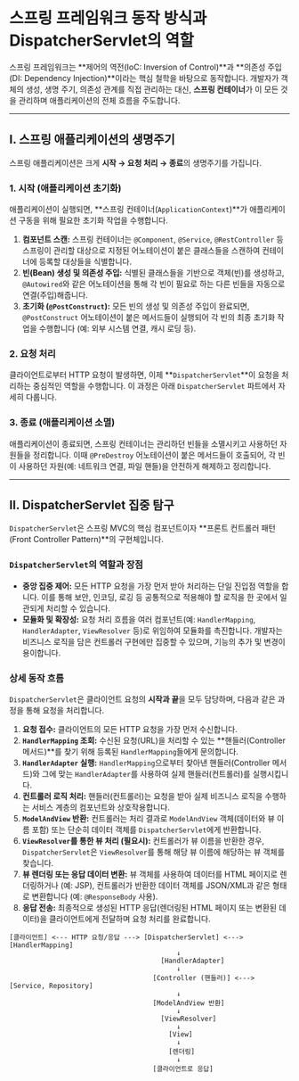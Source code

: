 # 스프링 프레임워크 동작 방식과 DispatcherServlet의 역할

스프링 프레임워크는 **제어의 역전(IoC: Inversion of Control)**과 **의존성 주입(DI: Dependency Injection)**이라는 핵심 철학을 바탕으로 동작합니다. 개발자가 객체의 생성, 생명 주기, 의존성 관계를 직접 관리하는 대신, **스프링 컨테이너**가 이 모든 것을 관리하며 애플리케이션의 전체 흐름을 주도합니다.

---

## Ⅰ. 스프링 애플리케이션의 생명주기

스프링 애플리케이션은 크게 **시작 → 요청 처리 → 종료**의 생명주기를 가집니다.

### 1. 시작 (애플리케이션 초기화)

애플리케이션이 실행되면, **스프링 컨테이너(`ApplicationContext`)**가 애플리케이션 구동을 위해 필요한 초기화 작업을 수행합니다.

1.  **컴포넌트 스캔:** 스프링 컨테이너는 `@Component`, `@Service`, `@RestController` 등 스프링이 관리할 대상으로 지정된 어노테이션이 붙은 클래스들을 스캔하여 컨테이너에 등록할 대상들을 식별합니다.
2.  **빈(Bean) 생성 및 의존성 주입:** 식별된 클래스들을 기반으로 객체(빈)를 생성하고, `@Autowired`와 같은 어노테이션을 통해 각 빈이 필요로 하는 다른 빈들을 자동으로 연결(주입)해줍니다.
3.  **초기화 (`@PostConstruct`):** 모든 빈의 생성 및 의존성 주입이 완료되면, `@PostConstruct` 어노테이션이 붙은 메서드들이 실행되어 각 빈의 최종 초기화 작업을 수행합니다 (예: 외부 시스템 연결, 캐시 로딩 등).

### 2. 요청 처리

클라이언트로부터 HTTP 요청이 발생하면, 이제 **`DispatcherServlet`**이 요청을 처리하는 중심적인 역할을 수행합니다. 이 과정은 아래 `DispatcherServlet` 파트에서 자세히 다룹니다.

### 3. 종료 (애플리케이션 소멸)

애플리케이션이 종료되면, 스프링 컨테이너는 관리하던 빈들을 소멸시키고 사용하던 자원들을 정리합니다. 이때 `@PreDestroy` 어노테이션이 붙은 메서드들이 호출되어, 각 빈이 사용하던 자원(예: 네트워크 연결, 파일 핸들)을 안전하게 해제하고 정리합니다.

---

## Ⅱ. DispatcherServlet 집중 탐구

`DispatcherServlet`은 스프링 MVC의 핵심 컴포넌트이자 **프론트 컨트롤러 패턴(Front Controller Pattern)**의 구현체입니다.

### `DispatcherServlet`의 역할과 장점

* **중앙 집중 제어:** 모든 HTTP 요청을 가장 먼저 받아 처리하는 단일 진입점 역할을 합니다. 이를 통해 보안, 인코딩, 로깅 등 공통적으로 적용해야 할 로직을 한 곳에서 일관되게 처리할 수 있습니다.
* **모듈화 및 확장성:** 요청 처리 흐름을 여러 컴포넌트(예: `HandlerMapping`, `HandlerAdapter`, `ViewResolver` 등)로 위임하여 모듈화를 촉진합니다. 개발자는 비즈니스 로직을 담은 컨트롤러 구현에만 집중할 수 있으며, 기능의 추가 및 변경이 용이합니다.

### 상세 동작 흐름

`DispatcherServlet`은 클라이언트 요청의 **시작과 끝**을 모두 담당하며, 다음과 같은 과정을 통해 요청을 처리합니다.

1.  **요청 접수:** 클라이언트의 모든 HTTP 요청을 가장 먼저 수신합니다.
2.  **`HandlerMapping` 조회:** 수신된 요청(URL)을 처리할 수 있는 **핸들러(Controller 메서드)**를 찾기 위해 등록된 `HandlerMapping`들에게 문의합니다.
3.  **`HandlerAdapter` 실행:** `HandlerMapping`으로부터 찾아낸 핸들러(Controller 메서드)와 그에 맞는 `HandlerAdapter`를 사용하여 실제 핸들러(컨트롤러)를 실행시킵니다.
4.  **컨트롤러 로직 처리:** 핸들러(컨트롤러)는 요청을 받아 실제 비즈니스 로직을 수행하는 서비스 계층의 컴포넌트와 상호작용합니다.
5.  **`ModelAndView` 반환:** 컨트롤러는 처리 결과로 `ModelAndView` 객체(데이터와 뷰 이름 포함) 또는 단순히 데이터 객체를 `DispatcherServlet`에게 반환합니다.
6.  **`ViewResolver`를 통한 뷰 처리 (필요시):** 컨트롤러가 뷰 이름을 반환한 경우, `DispatcherServlet`은 `ViewResolver`를 통해 해당 뷰 이름에 해당하는 뷰 객체를 찾습니다.
7.  **뷰 렌더링 또는 응답 데이터 변환:** 뷰 객체를 사용하여 데이터를 HTML 페이지로 렌더링하거나 (예: JSP), 컨트롤러가 반환한 데이터 객체를 JSON/XML과 같은 형태로 변환합니다 (예: `@ResponseBody` 사용).
8.  **응답 전송:** 최종적으로 생성된 HTTP 응답(렌더링된 HTML 페이지 또는 변환된 데이터)을 클라이언트에게 전달하며 요청 처리를 완료합니다.

```
[클라이언트] <--- HTTP 요청/응답 ---> [DispatcherServlet] <---> [HandlerMapping]
                                          ↓
                                      [HandlerAdapter]
                                          ↓
                                    [Controller (핸들러)] <---> [Service, Repository]
                                          ↓
                                    [ModelAndView 반환]
                                          ↓
                                      [ViewResolver]
                                          ↓
                                        [View]
                                          ↓
                                        [렌더링]
                                          ↓
                                    [클라이언트로 응답]
```
